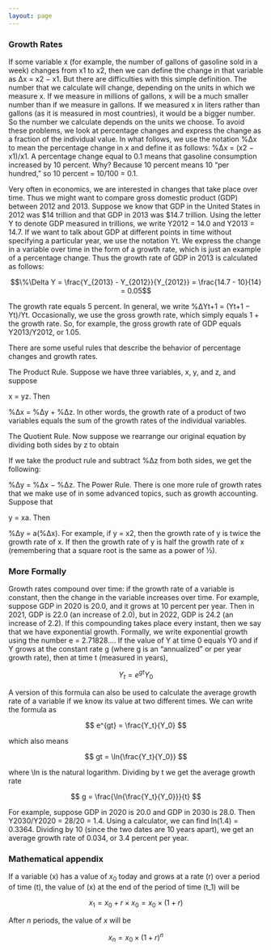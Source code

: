 ```yaml
---
layout: page
---
```


<h3>Growth Rates</h3>

If some variable x (for example, the number of gallons of gasoline sold in a week) changes from x1 to x2, then we can define the change in that variable as Δx = x2 − x1. But there are difficulties with this simple definition. The number that we calculate will change, depending on the units in which we measure x. If we measure in millions of gallons, x will be a much smaller number than if we measure in gallons. If we measured x in liters rather than gallons (as it is measured in most countries), it would be a bigger number. So the number we calculate depends on the units we choose. To avoid these problems, we look at percentage changes and express the change as a fraction of the individual value. In what follows, we use the notation %Δx to mean the percentage change in x and define it as follows: %Δx = (x2 − x1)/x1. A percentage change equal to 0.1 means that gasoline consumption increased by 10 percent. Why? Because 10 percent means 10 “per hundred,” so 10 percent = 10/100 = 0.1.

Very often in economics, we are interested in changes that take place over time. Thus we might want to compare gross domestic product (GDP) between 2012 and 2013. Suppose we know that GDP in the United States in 2012 was $14 trillion and that GDP in 2013 was $14.7 trillion. Using the letter Y to denote GDP measured in trillions, we write Y2012 = 14.0 and Y2013 = 14.7. If we want to talk about GDP at different points in time without specifying a particular year, we use the notation Yt. We express the change in a variable over time in the form of a growth rate, which is just an example of a percentage change. Thus the growth rate of GDP in 2013 is calculated as follows:

$$\%\Delta Y = \frac{Y_{2013} - Y_{2012}}{Y_{2012}} = \frac{14.7 - 10}{14} = 0.05$$


The growth rate equals 5 percent. In general, we write %ΔYt+1 = (Yt+1 − Yt)/Yt. Occasionally, we use the gross growth rate, which simply equals 1 + the growth rate. So, for example, the gross growth rate of GDP equals Y2013/Y2012, or 1.05.

There are some useful rules that describe the behavior of percentage changes and growth rates.

The Product Rule. Suppose we have three variables, x, y, and z, and suppose

x = yz.
Then

%Δx = %Δy + %Δz.
In other words, the growth rate of a product of two variables equals the sum of the growth rates of the individual variables.

The Quotient Rule. Now suppose we rearrange our original equation by dividing both sides by z to obtain

If we take the product rule and subtract %Δz from both sides, we get the following:

%Δy = %Δx − %Δz.
The Power Rule. There is one more rule of growth rates that we make use of in some advanced topics, such as growth accounting. Suppose that

y = xa.
Then

%Δy = a(%Δx).
For example, if y = x2, then the growth rate of y is twice the growth rate of x. If then the growth rate of y is half the growth rate of x (remembering that a square root is the same as a power of ½).

### More Formally

Growth rates compound over time: if the growth rate of a variable is constant, then the change in the variable increases over time. For example, suppose GDP in 2020 is 20.0, and it grows at 10 percent per year. Then in 2021, GDP is 22.0 (an increase of 2.0), but in 2022, GDP is 24.2 (an increase of 2.2). If this compounding takes place every instant, then we say that we have exponential growth. Formally, we write exponential growth using the number e = 2.71828.… If the value of Y at time 0 equals Y0 and if Y grows at the constant rate g (where g is an “annualized” or per year growth rate), then at time t (measured in years),

$$ Y_t = e^{gt}Y_0 $$

A version of this formula can also be used to calculate the average growth rate of a variable if we know its value at two different times. We can write the formula as

$$ e^{gt} = \frac{Y_t}{Y_0} $$

which also means

$$ gt = \ln{\frac{Y_t}{Y_0}} $$

where \ln is the natural logarithm. Dividing by t we get the average growth rate

$$ g = \frac{\ln{\frac{Y_t}{Y_0}}}{t} $$

For example, suppose GDP in 2020 is 20.0 and GDP in 2030 is 28.0. Then Y2030/Y2020 = 28/20 = 1.4. Using a calculator, we can find ln(1.4) = 0.3364. Dividing by 10 (since the two dates are 10 years apart), we get an average growth rate of 0.034, or 3.4 percent per year.

### Mathematical appendix

If a variable \(x\) has a value of $x_0$ today and grows at a rate \(r\) over a period of time \(t\), the value of \(x\) at the end of the period of time \(t_1\) will be

$$ x_1 = x_0 + r \times x_0 = x_0 \times (1+r)$$

After $n$ periods, the value of $x$ will be

$$x_n = x_0 \times (1+r)^n$$





